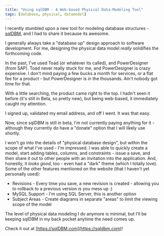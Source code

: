 ```yaml
---
title: "Using sqlDBM - A Web-based Physical Data-Modeling Tool"
tags: [database, physical, datamodel]
---
```


I recently stumbled upon a new tool for modeling database structures - [sqlDBM](https://sqldbm.com), and I had to share it because its awesome.

I generally always take a "database up" design approach to software development.  For me, designing the physical data model *really*
solidifies the forthcoming code.

In the past, I've used Toad (or whatever its called), and PowerDesigner (from SAP).  Toad never really stuck for me, and PowerDesigner is crazy expensive.  I don't
mind paying a few bucks a month for services, or a flat fee for a product - but PowerDesigner is in the thousands.  Ain't nobody got time for that.

With a little searching, the product came right to the top.  I hadn't seen it before (it's still in Beta, so pretty new), but being web-based, it immediately caught
my attention.

I signed up, validated my email address, and off I went.  It was that easy.

Now, since sqlDBM is still in beta, I'm not currently paying anything for it - although they currently do have a "donate" option that I will likely use shortly.

I won't go into the details of "physical database design", but within the scope of what I've used - I'm impressed.  I was able to quickly create a model, start adding 
tables, columns, and constraints - issue a save, and then share it out to other people with an invitation into the application.  And, honestly, it *looks good*, too - even had a "dark" theme (which I totally love).  Some of the other features mentioned on the website (that I haven't yet personally used):

* Revisions - Every time you save, a new revision is created - allowing you to rollback to a previous version is you mess up :)
* MySQL Support - I'm using SQL Server, this is another option
* Subject Areas - Create diagrams in separate "areas" to limit the viewing scope of the model

The level of physical data modeling I do anymore is minimal, but I'll be keeping sqlDBM in my back pocket anytime the need comes up.

Check it out at [https://sqlDBM.com](https://sqldbm.com)!

